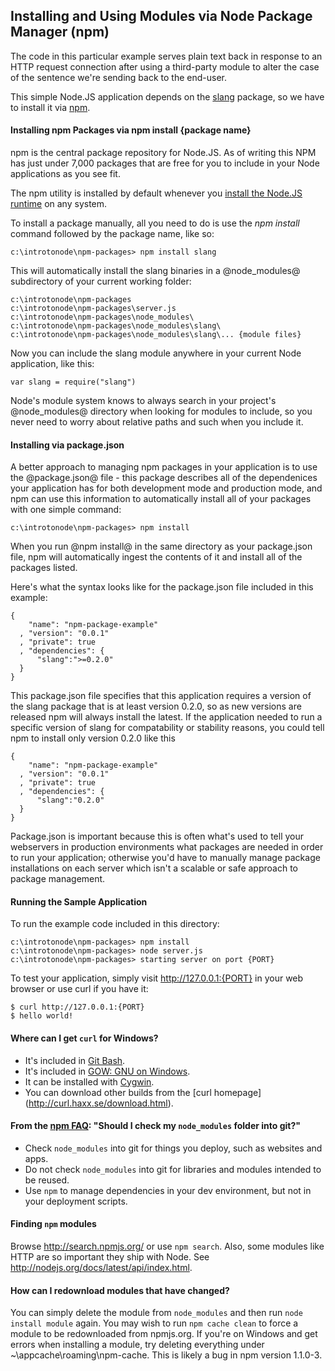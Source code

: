 Installing and Using Modules via Node Package Manager (npm) 
--------

The code in this particular example serves plain text back in response to an HTTP request
connection after using a third-party module to alter the case of the sentence we're sending back to the end-user.

This simple Node.JS application depends on the [slang](https://github.com/devongovett/slang) package, so we have to install it via [npm](http://npmjs.org/ "Node Package Manager").

#### Installing npm Packages via npm install {package name}
npm is the central package repository for Node.JS. As of writing this NPM has just under 7,000 packages that are free for you to include in your Node applications as you see fit.

The npm utility is installed by default whenever you [install the Node.JS runtime](http://nodejs.org/) on any system.

To install a package manually, all you need to do is use the _npm install_ command followed by the package name, like so:

    c:\introtonode\npm-packages> npm install slang

This will automatically install the slang binaries in a @node_modules@ subdirectory of your current working folder:

	c:\introtonode\npm-packages
	c:\introtonode\npm-packages\server.js
	c:\introtonode\npm-packages\node_modules\
	c:\introtonode\npm-packages\node_modules\slang\
	c:\introtonode\npm-packages\node_modules\slang\... {module files}

Now you can include the slang module anywhere in your current Node application, like this:

	var slang = require("slang")

Node's module system knows to always search in your project's @node_modules@ directory when looking for modules to include, so you never need to worry about relative paths and such when you include it.

#### Installing via package.json
A better approach to managing npm packages in your application is to use the @package.json@ file - this package describes all of the dependenices your application has for both development mode and production mode, and npm can use this information to automatically install all of your packages with one simple command:

    c:\introtonode\npm-packages> npm install

When you run @npm install@ in the same directory as your package.json file, npm will automatically ingest the contents of it and install all of the packages listed.

Here's what the syntax looks like for the package.json file included in this example:

	{
	    "name": "npm-package-example"
	  , "version": "0.0.1"
	  , "private": true
	  , "dependencies": {
	      "slang":">=0.2.0"
	  }
	}

This package.json file specifies that this application requires a version of the slang package that is at least version 0.2.0, so as new versions are released npm will always install the latest. If the application needed to run a specific version of slang for compatability or stability reasons, you could tell npm to install only version 0.2.0 like this

	{
	    "name": "npm-package-example"
	  , "version": "0.0.1"
	  , "private": true
	  , "dependencies": {
	      "slang":"0.2.0"
	  }
	}

Package.json is important because this is often what's used to tell your webservers in production environments what packages are needed in order to run your application; otherwise you'd have to manually manage package installations on each server which isn't a scalable or safe approach to package management.

#### Running the Sample Application

To run the example code included in this directory:

	c:\introtonode\npm-packages> npm install
    c:\introtonode\npm-packages> node server.js
    c:\introtonode\npm-packages> starting server on port {PORT}

To test your application, simply visit http://127.0.0.1:{PORT} in your web browser or use curl if you have it:

    $ curl http://127.0.0.1:{PORT}
    $ hello world!

#### Where can I get `curl` for Windows?

* It's included in [Git Bash](http://code.google.com/p/msysgit/).
* It's included in [GOW: GNU on Windows](https://github.com/bmatzelle/gow).
* It can be installed with [Cygwin](http://cygwin.com/).
* You can download other builds from the [curl homepage] (http://curl.haxx.se/download.html).

#### From the [npm FAQ](http://npmjs.org/doc/faq.html): "Should I check my `node_modules` folder into git?"

* Check `node_modules` into git for things you deploy, such as websites and apps.
* Do not check `node_modules` into git for libraries and modules intended to be reused.
* Use `npm` to manage dependencies in your dev environment, but not in your deployment scripts.

#### Finding `npm` modules

Browse http://search.npmjs.org/ or use `npm search`.  Also, some modules like HTTP are so important they ship with Node.  See http://nodejs.org/docs/latest/api/index.html.

#### How can I redownload modules that have changed?

You can simply delete the module from `node_modules` and then run `node install module` again.  You may wish to run `npm cache clean` to force a module to be redownloaded from npmjs.org.  If you're on Windows and get errors when installing a module, try deleting everything under ~\appcache\roaming\npm-cache.  This is likely a bug in npm version 1.1.0-3.

